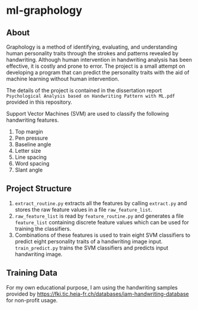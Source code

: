 # ml-graphology

## About
Graphology is a method of identifying, evaluating, and understanding human personality traits through the strokes and patterns revealed by handwriting.
Although human intervention in handwriting analysis has been effective, it is costly and prone to error. The project is a small attempt on developing a program that can predict the personality traits with the aid of machine learning without human intervention.

The details of the project is contained in the dissertation report `Psychological Analysis based on Handwriting Pattern with ML.pdf` provided in this repository.

Support Vector Machines (SVM) are used to classify the following handwriting features.
1. Top margin
2. Pen pressure
3. Baseline angle
4. Letter size
5. Line spacing
6. Word spacing
7. Slant angle

## Project Structure
1. `extract_routine.py` extracts all the features by calling `extract.py` and stores the raw feature values in a file `raw_feature_list`.
2. `raw_feature_list` is read by `feature_routine.py` and generates a file `feature_list` containing discrete feature values which can be used for training the classifiers.
3. Combinations of these features is used to train eight SVM classifiers to predict eight personality traits of a handwriting image input. `train_predict.py` trains the SVM classifiers and predicts input handwriting image.

## Training Data
For my own educational purpose, I am using the handwriting samples provided by https://fki.tic.heia-fr.ch/databases/iam-handwriting-database for non-profit usage.